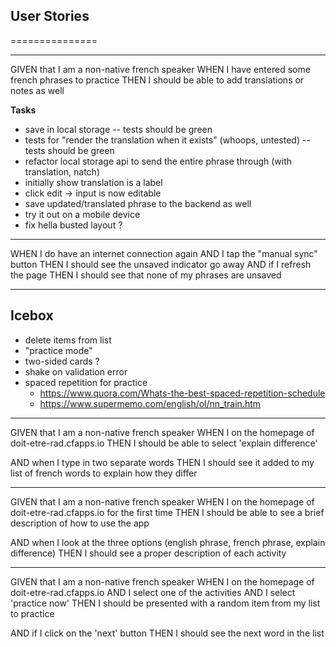 ## User Stories
===============

-----

GIVEN that I am a non-native french speaker
WHEN I have entered some french phrases to practice
THEN I should be able to add translations or notes as well

**Tasks**
* save in local storage
-- tests should be green
* tests for "render the translation when it exists" (whoops, untested)
-- tests should be green
* refactor local storage api to send the entire phrase through (with translation, natch)
* initially show translation is a label
* click edit -> input is now editable <textfield>
* save updated/translated phrase to the backend as well
* try it out on a mobile device
* fix hella busted layout ?

----

WHEN I do have an internet connection again
AND I tap the "manual sync" button
THEN I should see the unsaved indicator go away
AND if I refresh the page
THEN I should see that none of my phrases are unsaved

-----

Icebox
------

* delete items from list
* "practice mode"
* two-sided cards ?
* shake on validation error
* spaced repetition for practice
  - https://www.quora.com/Whats-the-best-spaced-repetition-schedule
  - https://www.supermemo.com/english/ol/nn_train.htm

-----

GIVEN that I am a non-native french speaker
WHEN I on the homepage of doit-etre-rad.cfapps.io
THEN I should be able to select 'explain difference'

AND when I type in two separate words
THEN I should see it added to my list of french words to explain how they differ

-----

GIVEN that I am a non-native french speaker
WHEN I on the homepage of doit-etre-rad.cfapps.io for the first time
THEN I should be able to see a brief description of how to use the app

AND when I look at the three options (english phrase, french phrase, explain difference)
THEN I should see a proper description of each activity

-----

GIVEN that I am a non-native french speaker
WHEN I on the homepage of doit-etre-rad.cfapps.io
AND I select one of the activities
AND I select 'practice now'
THEN I should be presented with a random item from my list to practice

AND if I click on the 'next' button
THEN I should see the next word in the list
